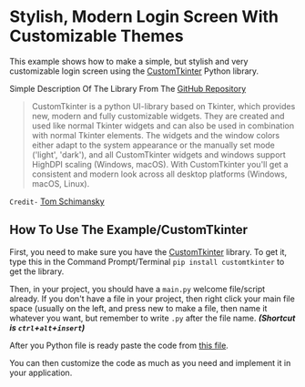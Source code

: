 # Stylish, Modern Login Screen With Customizable Themes

This example shows how to make a simple, but stylish and very customizable login screen using the [CustomTkinter](https://github.com/TomSchimansky/CustomTkinter) Python library.

Simple Description Of The Library From The [GitHub Repository](https://github.com/TomSchimansky/CustomTkinter)
> CustomTkinter is a python UI-library based on Tkinter, which provides new, modern and fully customizable widgets. They are created and used like normal Tkinter widgets and can also be used in combination with normal Tkinter elements. The widgets and the window colors either adapt to the system appearance or the manually set mode ('light', 'dark'), and all CustomTkinter widgets and windows support HighDPI scaling (Windows, macOS). With CustomTkinter you'll get a consistent and modern look across all desktop platforms (Windows, macOS, Linux).

```Credit-```
[Tom Schimansky](https://github.com/TomSchimansky)

## How To Use The Example/CustomTkinter

First, you need to make sure you have the [CustomTkinter](https://github.com/TomSchimansky/CustomTkinter) library. To get it, type this in the Command Prompt/Terminal ```pip install customtkinter``` to get the library.

Then, in your project, you should have a ```main.py``` welcome file/script already. If you don't have a file in your project, then right click your main file space (usually on the left, and press new to make a file, then name it whatever you want, but remember to write ```.py``` after the file name. ***(Shortcut is ```ctrl```+```alt```+```insert```)***

After you Python file is ready paste the code from [this file](Simple%20Login%20Screen/logincode1.py).

You can then customize the code as much as you need and implement it in your application.
